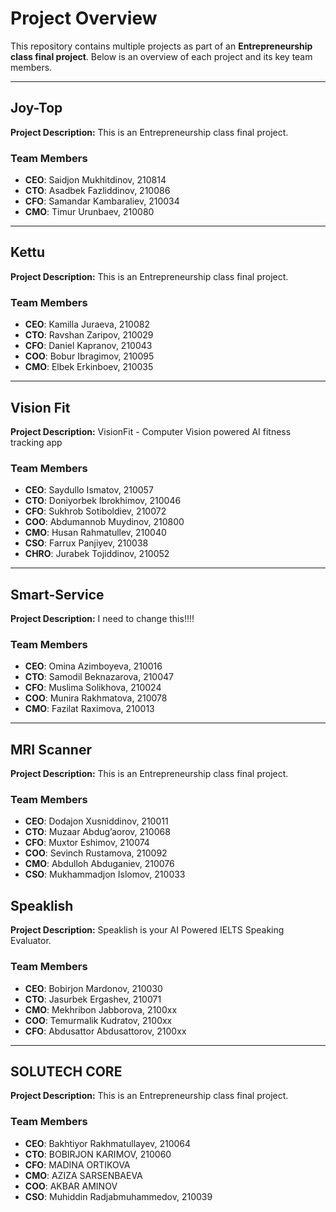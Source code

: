 # Project Overview

This repository contains multiple projects as part of an **Entrepreneurship class final project**. Below is an overview of each project and its key team members.

---

## **Joy-Top**

**Project Description:**
This is an Entrepreneurship class final project.

### Team Members
- **CEO**: Saidjon Mukhitdinov, 210814
- **CTO**: Asadbek Fazliddinov, 210086
- **CFO**: Samandar Kambaraliev, 210034
- **CMO**: Timur Urunbaev, 210080

---

## **Kettu**

**Project Description:**
This is an Entrepreneurship class final project.

### Team Members
- **CEO**: Kamilla Juraeva, 210082
- **CTO**: Ravshan Zaripov, 210029
- **CFO**: Daniel Kapranov, 210043
- **COO**: Bobur Ibragimov, 210095
- **CMO**: Elbek Erkinboev, 210035

---

## **Vision Fit**

**Project Description:**
VisionFit - Computer Vision powered AI fitness tracking app

### Team Members
- **CEO**: Saydullo Ismatov, 210057
- **CTO**: Doniyorbek Ibrokhimov, 210046
- **CFO**: Sukhrob Sotiboldiev, 210072
- **COO**: Abdumannob Muydinov, 210800
- **CMO**: Husan Rahmatullev, 210040
- **CSO**: Farrux Panjiyev, 210038
- **CHRO**: Jurabek Tojiddinov, 210052
---

## **Smart-Service**

**Project Description:**
I need to change this!!!!

### Team Members
- **CEO**: Omina Azimboyeva, 210016
- **CTO**: Samodil Beknazarova, 210047
- **CFO**: Muslima Solikhova, 210024
- **COO**: Munira Rakhmatova, 210078
- **CMO**: Fazilat Raximova, 210013

---

## **MRI Scanner**

**Project Description:**
This is an Entrepreneurship class final project.

### Team Members
- **CEO**: Dodajon Xusniddinov, 210011
- **CTO**: Muzaar Abdug’aorov, 210068
- **CFO**: Muxtor Eshimov, 210074
- **COO**: Sevinch Rustamova, 210092
- **CMO**: Abdulloh Abduganiev, 210076
- **CSO**: Mukhammadjon Islomov, 210033

## **Speaklish**

**Project Description:**
Speaklish is your AI Powered IELTS Speaking Evaluator.

### Team Members
- **CEO**: Bobirjon Mardonov, 210030
- **CTO**: Jasurbek Ergashev, 210071
- **CMO**: Mekhribon Jabborova, 2100xx
- **COO**: Temurmalik Kudratov, 2100xx
- **CFO**: Abdusattor Abdusattorov, 2100xx

---

## **SOLUTECH CORE**

**Project Description:**
This is an Entrepreneurship class final project.

### Team Members
- **CEO**: Bakhtiyor Rakhmatullayev, 210064
- **CTO**: BOBIRJON KARIMOV, 210060
- **CFO**: MADINA ORTIKOVA
- **CMO**: AZIZA SARSENBAEVA
- **COO**: AKBAR AMINOV
- **CSO**: Muhiddin Radjabmuhammedov, 210039

